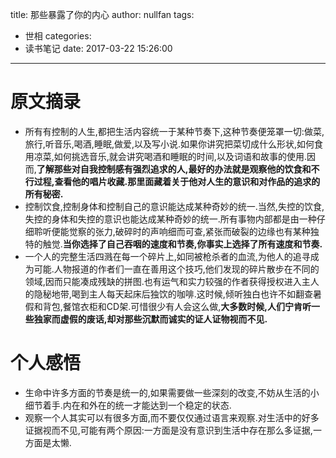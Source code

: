 title: 那些暴露了你的内心
author: nullfan
tags:
  - 世相
categories:
  - 读书笔记
date: 2017-03-22 15:26:00
---
# 原文摘录  
* 所有有控制的人生,都把生活内容统一于某种节奏下,这种节奏便笼罩一切:做菜,旅行,听音乐,喝酒,睡眠,做爱,以及写小说.如果你讲究把菜切成什么形状,如何食用凉菜,如何挑选音乐,就会讲究喝酒和睡眠的时间,以及词语和故事的使用.因而,**了解那些对自我控制感有强烈追求的人,最好的办法就是观察他的饮食和不行过程,查看他的唱片收藏.那里面藏着关于他对人生的意识和对作品的追求的所有秘密.**  
* 控制饮食,控制身体和控制自己的意识能达成某种奇妙的统一.当然,失控的饮食,失控的身体和失控的意识也能达成某种奇妙的统一.所有事物内部都是由一种仔细聆听便能觉察的张力,破碎时的声响细而可查,紧张而破裂的边缘也有某种独特的触觉.**当你选择了自己吞咽的速度和节奏,你事实上选择了所有速度和节奏.**    
* 一个人的完整生活四溅在每一个碎片上,如同被枪杀者的血流,为他人的追寻成为可能.人物报道的作者们一直在善用这个技巧,他们发现的碎片散步在不同的领域,因而只能凑成残缺的拼图.也有运气和实力较强的作者获得授权进入主人的隐秘地带,喝到主人每天起床后独饮的咖啡.这时候,倾听独白也许不如翻查暑假和背包,餐馆衣柜和CD架.可惜很少有人会这么做,**大多数时候,人们宁肯听一些独家而虚假的废话,却对那些沉默而诚实的证人证物视而不见.**   

# 个人感悟  
* 生命中许多方面的节奏是统一的,如果需要做一些深刻的改变,不妨从生活的小细节着手.内在和外在的统一才能达到一个稳定的状态.  
* 观察一个人其实可以有很多方面,而不要仅仅通过语言来观察.对生活中的好多证据视而不见,可能有两个原因:一方面是没有意识到生活中存在那么多证据,一方面是太懒.  
